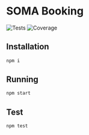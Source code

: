 # SOMA Booking

![Tests](https://github.com/johnsickels/soma-booking/actions/workflows/node.js.yml/badge.svg)
![Coverage](./coverage/badge-lines.svg)

## Installation
```bash
npm i
```

## Running
```bash
npm start
```

## Test
```bash
npm test
```
